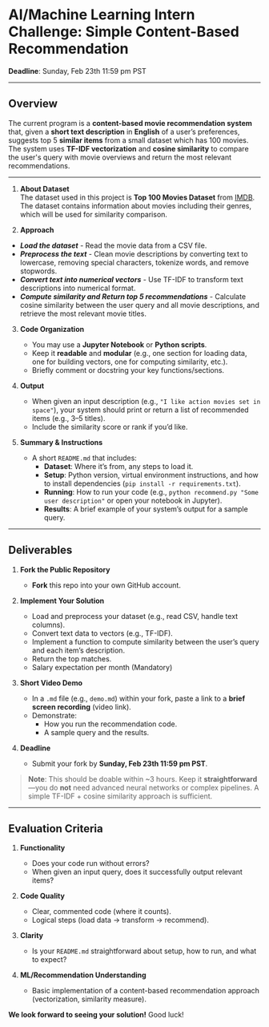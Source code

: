 # AI/Machine Learning Intern Challenge: Simple Content-Based Recommendation

**Deadline**: Sunday, Feb 23th 11:59 pm PST

---

## Overview

The current program is a **content-based movie recommendation system** that, given a **short text description** in **English** of a user’s preferences, suggests top 5 **similar items** from a small dataset which has 100 movies. The system uses **TF-IDF vectorization** and **cosine similarity** to compare the user's query with movie overviews and return the most relevant recommendations.

---

1. **About Dataset**  
The dataset used in this project is **Top 100 Movies Dataset** from [IMDB](https://www.imdb.com/list/ls053251213/). The dataset contains information about movies including their genres, which will be used for similarity comparison.

2. **Approach**  
- ***Load the dataset*** - Read the movie data from a CSV file.
- ***Preprocess the text*** - Clean movie descriptions by converting text to lowercase, removing special characters, tokenize words, and remove stopwords.
- ***Convert text into numerical vectors*** - Use TF-IDF to transform text descriptions into numerical format.
- ***Compute similarity and Return top 5 recommendations*** - Calculate cosine similarity between the user query and all movie descriptions, and retrieve the most relevant movie titles.

3. **Code Organization**  
   - You may use a **Jupyter Notebook** or **Python scripts**.  
   - Keep it **readable** and **modular** (e.g., one section for loading data, one for building vectors, one for computing similarity, etc.).  
   - Briefly comment or docstring your key functions/sections.

4. **Output**  
   - When given an input description (e.g., `"I like action movies set in space"`), your system should print or return a list of recommended items (e.g., 3–5 titles).  
   - Include the similarity score or rank if you’d like.

5. **Summary & Instructions**  
   - A short `README.md` that includes:
     - **Dataset**: Where it’s from, any steps to load it.  
     - **Setup**: Python version, virtual environment instructions, and how to install dependencies (`pip install -r requirements.txt`).  
     - **Running**: How to run your code (e.g., `python recommend.py "Some user description"` or open your notebook in Jupyter).  
     - **Results**: A brief example of your system’s output for a sample query.

---

## Deliverables

1. **Fork the Public Repository**  
   - **Fork** this repo into your own GitHub account.

2. **Implement Your Solution**  
   - Load and preprocess your dataset (e.g., read CSV, handle text columns).  
   - Convert text data to vectors (e.g., TF-IDF).  
   - Implement a function to compute similarity between the user’s query and each item’s description.  
   - Return the top matches.
   - Salary expectation per month (Mandatory)

3. **Short Video Demo**  
   - In a `.md` file (e.g., `demo.md`) within your fork, paste a link to a **brief screen recording** (video link).  
   - Demonstrate:
     - How you run the recommendation code.  
     - A sample query and the results.

4. **Deadline**  
   - Submit your fork by **Sunday, Feb 23th 11:59 pm PST**.

> **Note**: This should be doable within ~3 hours. Keep it **straightforward**—you do **not** need advanced neural networks or complex pipelines. A simple TF-IDF + cosine similarity approach is sufficient.

---

## Evaluation Criteria

1. **Functionality**  
   - Does your code run without errors?  
   - When given an input query, does it successfully output relevant items?

2. **Code Quality**  
   - Clear, commented code (where it counts).  
   - Logical steps (load data → transform → recommend).

3. **Clarity**  
   - Is your `README.md` straightforward about setup, how to run, and what to expect?

4. **ML/Recommendation Understanding**  
   - Basic implementation of a content-based recommendation approach (vectorization, similarity measure).

**We look forward to seeing your solution!** Good luck!
